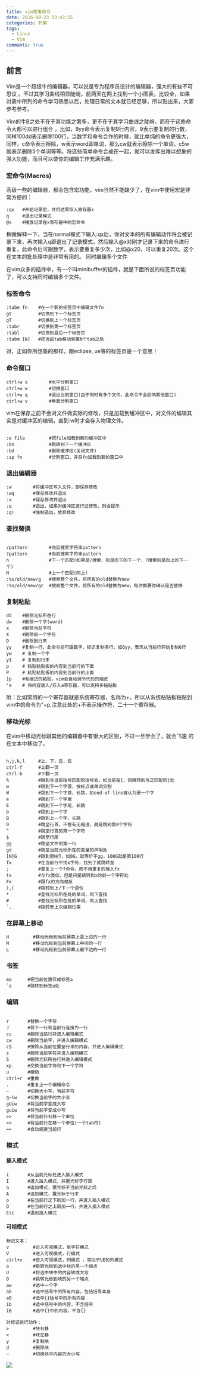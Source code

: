 ```yaml
---
title: vim常用命令
date: 2016-08-23 13:43:55
categories: 积累
tags:
  - Linux
  - Vim
commants: true
---
```

## 前言

Vim是一个超级牛的编辑器，可以说是专为程序员设计的编辑器，强大的有些不可思议 。不过其学习曲线稍显陡峭，前两天在网上找到一个小图表，比较全，如果对表中所列的命令学习熟悉以后，处理日常的文本就已经足够，所以贴出来，大家参考参考。

Vim的牛B之处不在于其功能之繁多，更不在于其学习曲线之陡峭，而在于这些命令大都可以进行组合 ，比如，9yy命令表示复制9行内容，9表示要复制的行数，同样100dd表示删除100行，当数字和命令合作的时候，就比单纯的命令更强大，同样，c命令表示擦除，w表示word即单词，那么cw就表示擦除一个单词，c5w就表示删除5个单词等等。将这些简单命令合成在一起，就可以发挥出难以想象的强大功能，而且可以使你的编辑工作充满乐趣。

### 宏命令(Macros)

高级一些的编辑器，都会包含宏功能，vim当然不能缺少了，在vim中使用宏是非常方便的：

```
:qx   #开始记录宏，并将结果存入寄存器x
q     #退出记录模式
@x    #播放记录在x寄存器中的宏命令
```

稍微解释一下，当在normal模式下输入:qx后，你对文本的所有编辑动作将会被记录下来，再次输入q即退出了记录模式，然后输入@x对刚才记录下来的命令进行重复，此命令后可跟数字，表示要重复多少次，比如@x20，可以重复20次。这个在文本的批处理中是非常有用的。
同时编辑多个文件

在vim众多的插件中，有一个叫minibuffer的插件，就是下面所说的标签页功能了，可以支持同时编辑多个文件。

### 标签命令

```
:tabe fn    #在一个新的标签页中编辑文件fn
gt          #切换到下一个标签页
gT          #切换到上一个标签页
:tabr       #切换到第一个标签页
:tabl       #切换到最后一个标签页
:tabm [N]   #把当前tab移动到第N个tab之后
```
对，正如你所想象的那样，跟eclipse, ue等的标签页是一个意思！

### 命令窗口
```
ctrl+w s        #水平分割窗口
ctrl+w w        #切换窗口
ctrl+w q        #退出当前窗口(由于同时有多个文件，此命令不会影响其他窗口)
ctrl+w v        #垂直分割窗口
```
vim在保存之前不会对文件做实际的修改，只是加载到缓冲区中，对文件的编辑其实是对缓冲区的编辑，直到:w时才会存入物理文件。

```

:e file         #把file加载到新的缓冲区中
:bn             #跳转到下一个缓冲区
:bd             #删除缓冲区(关闭文件)
:sp fn          #分割窗口，并将fn加载到新的窗口中

```

### 退出编辑器
```
:w        #将缓冲区写入文件，即保存修改
:wq       #保存修改并退出
:x        #保存修改并退出
:q        #退出，如果对缓冲区进行过修改，则会提示
:q!       #强制退出，放弃修改

```
### 查找替换
```

/pattern        #向后搜索字符串pattern
?pattern        #向前搜索字符串pattern
n               #下一个匹配(如果是/搜索，则是向下的下一个，?搜索则是向上的下一个)
N               #上一个匹配(同上)
:%s/old/new/g   #搜索整个文件，将所有的old替换为new
:%s/old/new/gc  #搜索整个文件，将所有的old替换为new，每次都要你确认是否替换

```
### 复制粘贴
```
dd    #删除光标所在行
dw    #删除一个字(word)
x     #删除当前字符
X     #删除前一个字符
D     #删除到行末
yy    #复制一行，此命令前可跟数字，标识复制多行，如6yy，表示从当前行开始复制6行
yw    # 复制一个字
y$    # 复制到行末
p     # 粘贴粘贴板的内容到当前行的下面
P     # 粘贴粘贴板的内容到当前行的上面
]p    #有缩进的粘贴，vim会自动调节代码的缩进
"a    # 将内容放入/存入a寄存器，可以支持多粘贴板

```
附：比如常用的一个寄存器就是系统寄存器，名称为+，所以从系统粘贴板粘贴到vim中的命令为"+p,注意此处的+不表示操作符，二十一个寄存器。

### 移动光标
在vim中移动光标跟其他的编辑器中有很大的区别，不过一旦学会了，就会飞速 的在文本中移动了。
```

h,j,k,l     #上，下，左，右
ctrl-f      #上翻一页
ctrl-b      #下翻一页
%           #跳到与当前括号匹配的括号处，如当前在{，则跳转到与之匹配的}处
w           #跳到下一个字首，按标点或单词分割
W           #跳到下一个字首，长跳，如end-of-line被认为是一个字
e           #跳到下一个字尾
E           #跳到下一个字尾，长跳
b           #跳到上一个字
B           #跳到上一个字，长跳
0           #跳至行首，不管有无缩进，就是跳到第0个字符
^           #跳至行首的第一个字符
$           #跳至行尾
gg          #跳至文件的第一行
gd          #跳至当前光标所在的变量的声明处
[N]G        #跳到第N行，如0G，就等价于gg，100G就是第100行
fx          #在当前行中找x字符，找到了就跳转至
;           #重复上一个f命令，而不用重复的输入fx
tx          #与fx类似，但是只是跳转到x的前一个字符处
Fx          #跟fx的方向相反
),(         #跳转到上/下一个语句
*           #查找光标所在处的单词，向下查找
#           #查找光标所在处的单词，向上查找
`.          #跳转至上次编辑位置

```
### 在屏幕上移动
```
H         #移动光标到当前屏幕上最上边的一行
M         #移动光标到当前屏幕上中间的一行
L         #移动光标到当前屏幕上最下边的一行
```
### 书签
```
ma      #把当前位置存成标签a
`a      #跳转到标签a处
```
### 编辑
```

r       #替换一个字符
J       #将下一行和当前行连接为一行
cc      #删除当前行并进入编辑模式
cw      #删除当前字，并进入编辑模式
c$      #擦除从当前位置至行末的内容，并进入编辑模式
s       #删除当前字符并进入编辑模式
S       #删除光标所在行并进入编辑模式
xp      #交换当前字符和下一个字符
u       #撤销
ctrl+r  #重做
.       #重复上一个编辑命令
~       #切换大小写，当前字符
g~iw    #切换当前字的大小写
gUiw    #将当前字变成大写
guiw    #将当前字变成小写
>>      #将当前行右移一个单位
<<      #将当前行左移一个单位(一个tab符)
==      #自动缩进当前行

```
### 模式
#### 插入模式
```
i       #从当前光标处进入插入模式
I       #进入插入模式，并置光标于行首
a       #追加模式，置光标于当前光标之后
A       #追加模式，置光标于行末
o       #在当前行之下新加一行，并进入插入模式
O       #在当前行之上新加一行，并进入插入模式
Esc     #退出插入模式
```
#### 可视模式
```
标记文本：
v         #进入可视模式，单字符模式
V         #进入可视模式，行模式
ctrl+v    #进入可视模式，列模式 ，类似于UE的列模式
o         #跳转光标到选中块的另一个端点
U         #将选中块中的内容转成大写
O         #跳转光标到块的另一个端点
aw        #选中一个字
ab        #选中括号中的所有内容，包括括号本身
aB        #选中{}括号中的所有内容
ib        #选中括号中的内容，不含括号
iB        #选中{}中的内容，不含{}

对标记进行动作：
>         #块右移
<         #块左移
y         #复制块
d         #删除块
~         #切换块中内容的大小写

```

<img src="/images/vim.png" class="full-image" />
